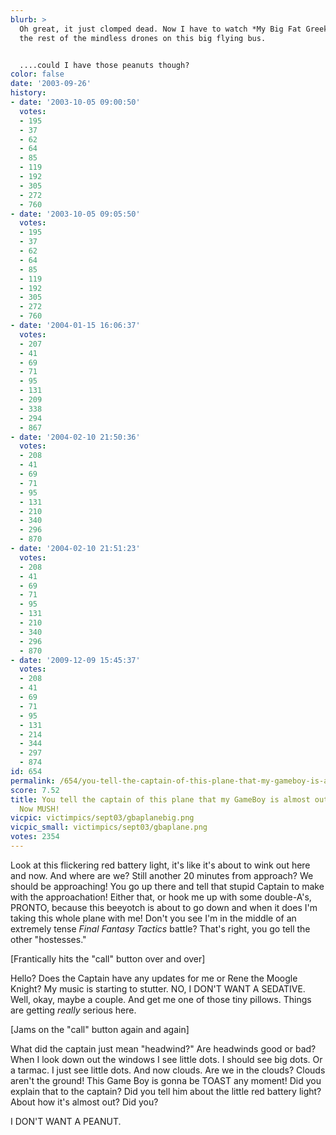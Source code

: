 ```yaml
---
blurb: >
  Oh great, it just clomped dead. Now I have to watch *My Big Fat Greek Wedding* like
  the rest of the mindless drones on this big flying bus.


  ....could I have those peanuts though?
color: false
date: '2003-09-26'
history:
- date: '2003-10-05 09:00:50'
  votes:
  - 195
  - 37
  - 62
  - 64
  - 85
  - 119
  - 192
  - 305
  - 272
  - 760
- date: '2003-10-05 09:05:50'
  votes:
  - 195
  - 37
  - 62
  - 64
  - 85
  - 119
  - 192
  - 305
  - 272
  - 760
- date: '2004-01-15 16:06:37'
  votes:
  - 207
  - 41
  - 69
  - 71
  - 95
  - 131
  - 209
  - 338
  - 294
  - 867
- date: '2004-02-10 21:50:36'
  votes:
  - 208
  - 41
  - 69
  - 71
  - 95
  - 131
  - 210
  - 340
  - 296
  - 870
- date: '2004-02-10 21:51:23'
  votes:
  - 208
  - 41
  - 69
  - 71
  - 95
  - 131
  - 210
  - 340
  - 296
  - 870
- date: '2009-12-09 15:45:37'
  votes:
  - 208
  - 41
  - 69
  - 71
  - 95
  - 131
  - 214
  - 344
  - 297
  - 874
id: 654
permalink: /654/you-tell-the-captain-of-this-plane-that-my-gameboy-is-almost-out-of-batteries-now-mush/
score: 7.52
title: You tell the captain of this plane that my GameBoy is almost out of batteries!
  Now MUSH!
vicpic: victimpics/sept03/gbaplanebig.png
vicpic_small: victimpics/sept03/gbaplane.png
votes: 2354
---
```


Look at this flickering red battery light, it's like it's about to wink
out here and now. And where are we? Still another 20 minutes from
approach? We should be approaching! You go up there and tell that stupid
Captain to make with the approachation! Either that, or hook me up with
some double-A's, PRONTO, because this beeyotch is about to go down and
when it does I'm taking this whole plane with me! Don't you see I'm in
the middle of an extremely tense *Final Fantasy Tactics* battle? That's
right, you go tell the other "hostesses."

\[Frantically hits the "call" button over and over\]

Hello? Does the Captain have any updates for me or Rene the Moogle
Knight? My music is starting to stutter. NO, I DON'T WANT A SEDATIVE.
Well, okay, maybe a couple. And get me one of those tiny pillows. Things
are getting *really* serious here.

\[Jams on the "call" button again and again\]

What did the captain just mean "headwind?" Are headwinds good or bad?
When I look down out the windows I see little dots. I should see big
dots. Or a tarmac. I just see little dots. And now clouds. Are we in the
clouds? Clouds aren't the ground! This Game Boy is gonna be TOAST any
moment! Did you explain that to the captain? Did you tell him about the
little red battery light? About how it's almost out? Did you?

I DON'T WANT A PEANUT.